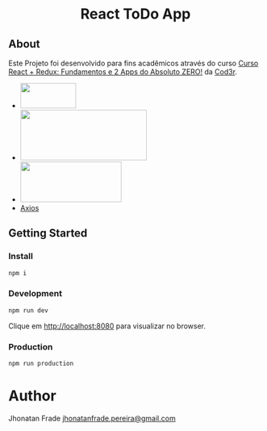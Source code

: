 <p align="center">
  <h1 align="center">
    React ToDo App
  </h1>
</p>

## About
Este Projeto foi desenvolvido para fins acadêmicos através do curso [Curso React + Redux: Fundamentos e 2 Apps do Absoluto ZERO!](https://www.udemy.com/course/react-redux-pt/) da [Cod3r](https://github.com/cod3rcursos).

-   <a href="https://pt-br.reactjs.org/"><img src="https://www.agap2-it.pt/media/h4gpk5wu/react.png" height="50px" width="110px"></a>
-   <a href="https://webpack.js.org/"><img src="https://blog.fellyph.com.br/wp-content/uploads/2019/01/logo-on-white-bg-1568x610.png" height="100px" width="250px"></a>
-   <a href="https://redux.js.org/"><img src="https://miro.medium.com/max/7220/1*BpaqVMW2RjQAg9cFHcX1pw.png" height="80px" width="200px"></a>
-   [Axios](https://github.com/axios/axios)

## Getting Started

### Install
```sh
npm i
```

### Development
```sh
npm run dev
```

Clique em [http://localhost:8080](http://localhost:8080) para visualizar no browser.

### Production
```sh
npm run production
```

# Author

Jhonatan Frade <jhonatanfrade.pereira@gmail.com>